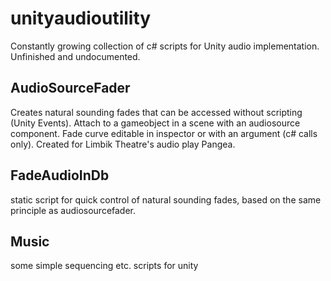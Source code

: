 # unityaudioutility
Constantly growing collection of c# scripts for Unity audio implementation.
Unfinished and undocumented.

## AudioSourceFader
Creates natural sounding fades that can be accessed without scripting (Unity Events). Attach to a gameobject in a scene with an audiosource component. Fade curve editable in inspector or with an argument (c# calls only). Created for Limbik Theatre's audio play Pangea.

## FadeAudioInDb
static script for quick control of natural sounding fades, based on the same principle as audiosourcefader.

## Music
some simple sequencing etc. scripts for unity
